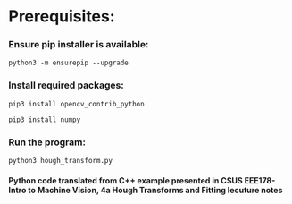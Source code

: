 # Prerequisites: 

### Ensure pip installer is available:
``` 
python3 -m ensurepip --upgrade
```
### Install required packages:
```
pip3 install opencv_contrib_python
```

```
pip3 install numpy
```    
### Run the program:
```
python3 hough_transform.py
```



#### Python code translated from C++ example presented in CSUS EEE178-Intro to Machine Vision, 4a Hough Transforms and Fitting lecuture notes
